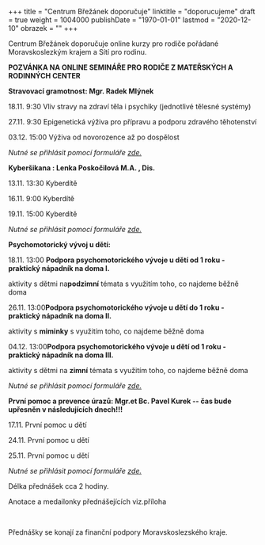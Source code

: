 +++
title = "Centrum Břežánek doporučuje"
linktitle = "doporucujeme"
draft = true
weight = 1004000
publishDate = "1970-01-01"
lastmod = "2020-12-10"
obrazek = ""
+++

Centrum Břežánek doporučuje online kurzy pro rodiče pořádané Moravskoslezkým krajem a Sítí pro rodinu.

**POZVÁNKA NA ONLINE SEMINÁŘE PRO RODIČE Z MATEŘSKÝCH A RODINNÝCH CENTER**

**Stravovací gramotnost: Mgr. Radek Mlýnek**

18.11. 9:30 Vliv stravy na zdraví těla i psychiky (jednotlivé tělesné systémy)

27.11. 9:30 Epigenetická výživa pro přípravu a podporu zdravého těhotenství

03.12. 15:00 Výživa od novorozence až po dospělost  

*Nutné se přihlásit pomocí formuláře* [*zde.*](https://forms.gle/zjfi2ApZPTrnh6PF8)

**Kyberšikana : Lenka Poskočilová M.A. , Dis.**

13.11. 13:30 Kyberdítě

16.11. 9:00 Kyberdítě

19.11. 15:00 Kyberdítě

*Nutné se přihlásit pomocí formuláře* [*zde.*](https://forms.gle/YsqVnJFefA56dmvp6)

**Psychomotorický vývoj u dětí:**

18.11. 13:00 **Podpora psychomotorického vývoje u dětí od 1 roku - praktický nápadník na doma I.**

aktivity s dětmi na**podzimní** témata s využitím toho, co najdeme běžně doma

26.11. 13:00**Podpora psychomotorického vývoje u dětí do 1 roku - praktický nápadník na doma II.**

aktivity s **miminky** s využitím toho, co najdeme běžně doma

04.12. 13:00**Podpora psychomotorického vývoje u dětí od 1 roku - praktický nápadník na doma III.**

aktivity s dětmi na **zimní** témata s využitím toho, co najdeme běžně doma  

*Nutné se přihlásit pomocí formuláře* [*zde.*](https://forms.gle/chDyUrxosqFkChYW6)

**První pomoc a prevence úrazů: Mgr.et Bc. Pavel Kurek -- čas bude upřesněn v následujících dnech!!!**

17.11. První pomoc u dětí

24.11. První pomoc u dětí

25.11. První pomoc u dětí   

*Nutné se přihlásit pomocí formuláře* [*zde.*](https://forms.gle/ASpy8R79kSDWHDLF6)

Délka přednášek cca 2 hodiny.

Anotace a medailonky přednášejících viz.příloha

<br />

Přednášky se konají za finanční podpory Moravskoslezského kraje.

